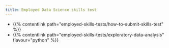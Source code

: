 ```yaml
---
title: Employed Data Science skills test
---
```


- {{% contentlink path="employed-skills-tests/how-to-submit-skills-test" %}}
- {{% contentlink path="employed-skills-tests/exploratory-data-analysis" flavour="python" %}}